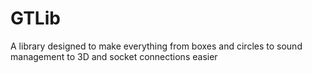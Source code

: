 GTLib
=====

A library designed to make everything from boxes and circles to sound management to 3D and socket connections easier